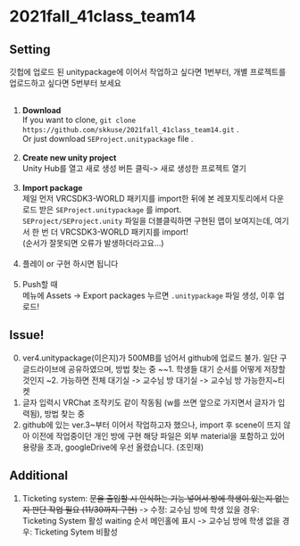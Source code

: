 # 2021fall_41class_team14

## Setting
깃헙에 업로드 된 unitypackage에 이어서 작업하고 싶다면 1번부터, 개별 프로젝트를 업로드하고 싶다면 5번부터 보세요<br><br>
1. <strong>Download</strong><br>If you want to clone, `git clone https://github.com/skkuse/2021fall_41class_team14.git` .<br>Or just download `SEProject.unitypackage` file .<br><br>
2. <strong>Create new unity project</strong><br>Unity Hub를 열고 새로 생성 버튼 클릭-> 새로 생성한 프로젝트 열기<br><br>
3. <strong>Import package</strong><br>제일 먼저 VRCSDK3-WORLD 패키지를 import한 뒤에 본 레포지토리에서 다운로드 받은 `SEProject.unitypackage` 를 import.<br>`SEProject/SEProject.unity` 파일을 더블클릭하면 구현된 맵이 보여지는데, 여기서 한 번 더 VRCSDK3-WORLD 패키지를 import!<br>(순서가 잘못되면 오류가 발생하더라고요...)<br><br>
4. 플레이 or 구현 하시면 됩니다<br><br>
5. Push할 때<br> 메뉴에 Assets -> Export packages 누르면 `.unitypackage` 파일 생성, 이후 업로드!

## Issue!

0. ver4.unitypackage(이은지)가 500MB를 넘어서 github에 업로드 불가. 일단 구글드라이브에 공유하였으며, 방법 찾는 중
~~1. 학생들 대기 순서를 어떻게 저장할 것인지
~2. 가능하면 전체 대기실 -> 교수님 방 대기실 -> 교수님 방 가능한지~티켓
3. 글자 입력시 VRChat 조작키도 같이 작동됨 (w를 쓰면 앞으로 가지면서 글자가 입력됨), 방법 찾는 중
4. github에 있는 ver.3~부터 이어서 작업하고자 했으나, import 후 scene이 뜨지 않아 이전에 작업중이던 개인 방에 구현
   해당 파일은 외부 material을 포함하고 있어 용량을 초과, googleDrive에 우선 올렸습니다. (조민재)

## Additional

1. Ticketing system: ~~문을 출입할 시 인식하는 기능 넣어서 방에 학생이 있는지 없는지 판단 작업 필요 (11/30까지 구현)~~
   -> 수정: 교수님 방에 학생 있을 경우: Ticketing System 활성 waiting 순서 메인홀에 표시
   ->       교수님 방에 학생 없을 경우: Ticketing Sytem 비활성 

